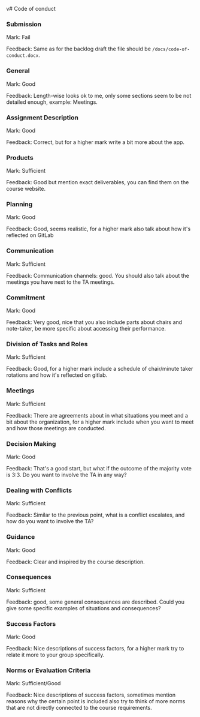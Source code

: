 v# Code of conduct

### Submission

Mark: Fail

Feedback: Same as for the backlog draft the file should be `/docs/code-of-conduct.docx`.


### General

Mark: Good

Feedback: Length-wise looks ok to me, only some sections seem to be not detailed enough, example: Meetings.


### Assignment Description

Mark: Good

Feedback: Correct, but for a higher mark write a bit more about the app.

### Products

Mark: Sufficient

Feedback: Good but mention exact deliverables, you can find them on the course website.

### Planning

Mark: Good

Feedback: Good, seems realistic, for a higher mark also talk about how it's reflected on GitLab

### Communication

Mark: Sufficient

Feedback: Communication channels: good. You should also talk about the meetings you have next to the TA meetings.


### Commitment

Mark: Good

Feedback: Very good, nice that you also include parts about chairs and note-taker, be more specific about accessing their performance.


### Division of Tasks and Roles
  
Mark: Sufficient

Feedback: Good, for a higher mark include a schedule of chair/minute taker rotations and how it's reflected on gitlab.

### Meetings
  
Mark: Sufficient

Feedback: There are agreements about in what situations you meet and a bit about the organization, for a higher mark include when you want to meet and how those meetings are conducted.

### Decision Making
  
Mark: Good

Feedback: That's a good start, but what if the outcome of the majority vote is 3:3. Do you want to involve the TA in any way?

### Dealing with Conflicts
  
Mark: Sufficient

Feedback: Similar to the previous point, what is a conflict escalates, and how do you want to involve the TA?

### Guidance

Mark: Good

Feedback: Clear and inspired by the course description.

### Consequences
  
Mark: Sufficient

Feedback: good, some general consequences are described. Could you give some specific examples of situations and consequences?

### Success Factors

Mark: Good

Feedback: Nice descriptions of success factors, for a higher mark try to relate it more to your group specifically.

### Norms or Evaluation Criteria
  
Mark: Sufficient/Good

Feedback: Nice descriptions of success factors, sometimes mention reasons why the certain point is included also try to think of more norms that are not directly connected to the course requirements.

